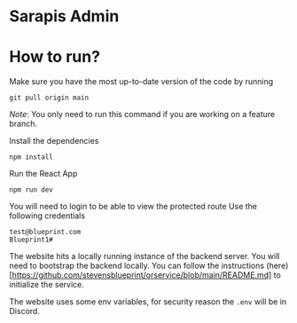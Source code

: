 # Sarapis Admin

# How to run?

Make sure you have the most up-to-date version of the code by running

```
git pull origin main
```

_Note_: You only need to run this command if you are working on a feature branch.

Install the dependencies

```
npm install
```

Run the React App

```
npm run dev
```

You will need to login to be able to view the protected route
Use the following credentials

```
test@blueprint.com
Blueprint1#
```

The website hits a locally running instance of the backend server. You will need to
bootstrap the backend locally. You can follow the instructions (here)[https://github.com/stevensblueprint/orservice/blob/main/README.md]
to initialize the service.

The website uses some env variables, for security reason the `.env`
will be in Discord.
